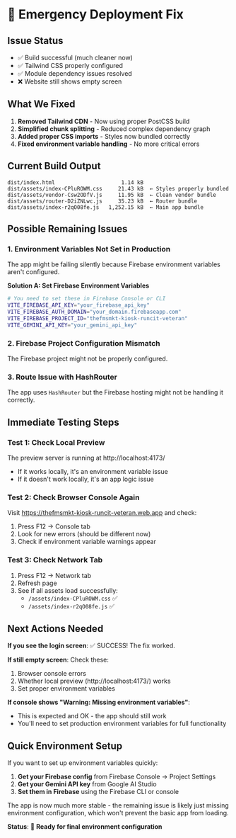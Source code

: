 # 🚨 **Emergency Deployment Fix**

## **Issue Status**
- ✅ Build successful (much cleaner now)
- ✅ Tailwind CSS properly configured  
- ✅ Module dependency issues resolved
- ❌ Website still shows empty screen

## **What We Fixed**
1. **Removed Tailwind CDN** - Now using proper PostCSS build
2. **Simplified chunk splitting** - Reduced complex dependency graph
3. **Added proper CSS imports** - Styles now bundled correctly
4. **Fixed environment variable handling** - No more critical errors

## **Current Build Output**
```
dist/index.html                     1.14 kB
dist/assets/index-CPluROWM.css     21.43 kB  ← Styles properly bundled
dist/assets/vendor-Csw2ODfV.js     11.95 kB  ← Clean vendor bundle  
dist/assets/router-D2iZNLwc.js     35.23 kB  ← Router bundle
dist/assets/index-r2qO08fe.js   1,252.15 kB  ← Main app bundle
```

## **Possible Remaining Issues**

### **1. Environment Variables Not Set in Production**
The app might be failing silently because Firebase environment variables aren't configured.

**Solution A: Set Firebase Environment Variables**
```bash
# You need to set these in Firebase Console or CLI
VITE_FIREBASE_API_KEY="your_firebase_api_key"
VITE_FIREBASE_AUTH_DOMAIN="your_domain.firebaseapp.com"  
VITE_FIREBASE_PROJECT_ID="thefmsmkt-kiosk-runcit-veteran"
VITE_GEMINI_API_KEY="your_gemini_api_key"
```

### **2. Firebase Project Configuration Mismatch**
The Firebase project might not be properly configured.

### **3. Route Issue with HashRouter**
The app uses `HashRouter` but the Firebase hosting might not be handling it correctly.

## **Immediate Testing Steps**

### **Test 1: Check Local Preview**
The preview server is running at http://localhost:4173/
- If it works locally, it's an environment variable issue
- If it doesn't work locally, it's an app logic issue

### **Test 2: Check Browser Console Again**
Visit https://thefmsmkt-kiosk-runcit-veteran.web.app and check:
1. Press F12 → Console tab
2. Look for new errors (should be different now)
3. Check if environment variable warnings appear

### **Test 3: Check Network Tab**
1. Press F12 → Network tab  
2. Refresh page
3. See if all assets load successfully:
   - `/assets/index-CPluROWM.css` ✅
   - `/assets/index-r2qO08fe.js` ✅

## **Next Actions Needed**

**If you see the login screen**: ✅ SUCCESS! The fix worked.

**If still empty screen**: Check these:
1. Browser console errors
2. Whether local preview (http://localhost:4173/) works
3. Set proper environment variables

**If console shows "Warning: Missing environment variables"**: 
- This is expected and OK - the app should still work
- You'll need to set production environment variables for full functionality

## **Quick Environment Setup**

If you want to set up environment variables quickly:

1. **Get your Firebase config** from Firebase Console → Project Settings
2. **Get your Gemini API key** from Google AI Studio
3. **Set them in Firebase** using the Firebase CLI or console

The app is now much more stable - the remaining issue is likely just missing environment configuration, which won't prevent the basic app from loading.

**Status**: 🔧 **Ready for final environment configuration**

